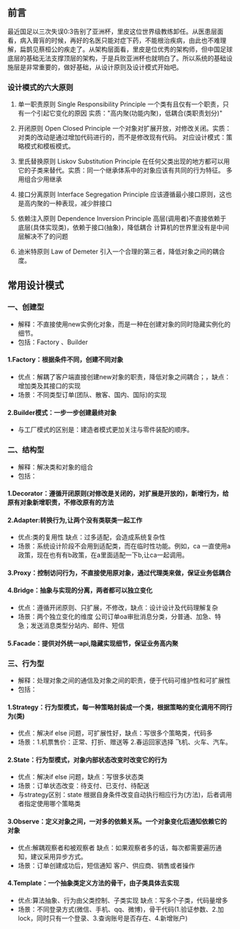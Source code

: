## 前言
   最近国足以三次失误0:3告别了亚洲杯，里皮这位世界级教练卸任。从医患层面看，病入膏肓的时候，再好的名医只能对症下药，不能根治疾病，由此也不难理解，扁鹊见蔡桓公的疾走了。从架构层面看，里皮是位优秀的架构师，但中国足球底层的基础无法支撑顶层的架构，于是兵败亚洲杯也就明白了。所以系统的基础设施层是非常重要的，做好基础，从设计原则及设计模式开始吧。
   
### 设计模式的六大原则

1. 单一职责原则 Single Responsibility Principle
  一个类有且仅有一个职责，只有一个引起它变化的原因
 实质："高内聚(功能内聚)，低耦合(类职责划分)"

2. 开闭原则  Open Closed Principle
  一个对象对扩展开放，对修改关闭。实质：对类的改动是通过增加代码进行的，而不是修改现有代码。
对应设计模式：策略模式和模板模式。

3. 里氏替换原则  Liskov Substitution Principle
 在任何父类出现的地方都可以用它的子类来替代。实质：同一个继承体系中的对象应该有共同的行为特征。 多用组合少用继承

4. 接口分离原则 Interface Segregation Principle
 应该遵循最小接口原则，这也是高内聚的一种表现，减少胖接口

5. 依赖注入原则  Dependence Inversion Principle
 高层(调用者)不直接依赖于底层(具体实现类)，依赖于接口(抽象)，降低耦合
计算机的世界里没有是中间层解决不了的问题

6. 迪米特原则 Law of Demeter
  引入一个合理的第三者，降低对象之间的耦合度。


## 常用设计模式

### 一、创建型
- 解释：不直接使用new实例化对象，而是一种在创建对象的同时隐藏实例化的细节。
- 包括：Factory 、Builder 
####  1.Factory：根据条件不同，创建不同对象
   - 优点：解耦了客户端直接创建new对象的职责，降低对象之间耦合；，缺点：增加类及其接口的实现
   - 场景：不同类型订单(团队、散客、国内、国际)的实现
####  2.Builder模式：一步一步创建最终对象
  - 与工厂模式的区别是：建造者模式更加关注与零件装配的顺序。

### 二、结构型
 - 解释：解决类和对象的组合
 - 包括：
####  1.Decorator：遵循开闭原则(对修改是关闭的，对扩展是开放的)，新增行为，给原有对象新增职责，不修改原有的方法
####  2.Adapter:转换行为,让两个没有类联类一起工作
* 优点:类的复用性 缺点：过多适配，会造成系统复杂性
* 场景：系统设计阶段不会用到适配类，而在临时性功能。例如，ca 一直使用a政策，现在也有有b政策，在a里面适配一下b,让ca一起调用。

####  3.Proxy：控制访问行为，不直接使用原对象，通过代理类来做，保证业务低耦合
####  4.Bridge：抽象与实现的分离，两者都可以独立变化
  * 优点：遵循开闭原则、只扩展，不修改，缺点：设计设计及代码理解复杂
  * 场景：两个独立变化的维度 公司订单oa审批消息分类，分普通、加急、特急；发送消息类型分站内、邮件、短信
####  5.Facade：提供对外统一api,隐藏实现细节，保证业务高内聚


### 三、行为型
 - 解释：处理对象之间的通信及对象之间的职责，便于代码可维护性和可扩展性
 - 包括：
 ####   1.Strategy：行为型模式，每一种策略封装成一个类，根据策略的变化调用不同行为(类)
  * 优点：解决if else 问题，可扩展性好，缺点：写很多个策略类，代码多
  * 场景：1.机票售价：正常、打折、赠送等 2.春运回家选择 飞机、火车、汽车。   
 

 ####   2.State：行为型模式，对象内部状态改变时改变它的行为
  * 优点：解决if else 问题，缺点：写很多状态类
  * 场景：订单状态改变：待支付、已支付、待配送
  * 与strategy区别：state 根据自身条件改变自动执行相应行为(方法)，后者调用者指定使用哪个策略类

 ####   3.Observe：定义对象之间，一对多的依赖关系。一个对象变化后通知依赖它的对象
 * 优点:解耦观察者和被观察者 缺点：如果观察者多的话，每次都需要遍历通知，建议采用异步方式。
 * 场景：订单创建成功后，短信通知 客户、供应商、销售或者操作

#### 4.Template：一个抽象类定义方法的骨干，由子类具体去实现
* 优点:算法抽象、行为由父类控制、子类实现 缺点：写多个子类，代码量增多
* 场景：不同登录方式(微信、手机、qq、微博)，骨干代码(1.验证参数、2.加lock，同时只有一个登录、3.查询账号是否存在、4.新增账户)

